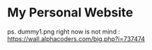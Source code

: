 # My Personal Website
ps. dummy1.png right now is not mind : https://wall.alphacoders.com/big.php?i=737474
